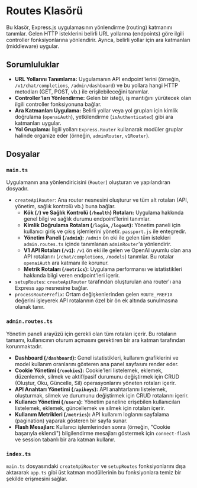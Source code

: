 # Routes Klasörü

Bu klasör, Express.js uygulamasının yönlendirme (routing) katmanını tanımlar. Gelen HTTP isteklerini belirli URL yollarına (endpoints) göre ilgili controller fonksiyonlarına yönlendirir. Ayrıca, belirli yollar için ara katmanları (middleware) uygular.

## Sorumluluklar

* **URL Yollarını Tanımlama:** Uygulamanın API endpoint'lerini (örneğin, `/v1/chat/completions`, `/admin/dashboard`) ve bu yollara hangi HTTP metodları (GET, POST, vb.) ile erişilebileceğini tanımlar.
* **Controller'ları Yönlendirme:** Gelen bir isteği, iş mantığını yürütecek olan ilgili controller fonksiyonuna bağlar.
* **Ara Katmanları Uygulama:** Belirli yollar veya yol grupları için kimlik doğrulama (`openaiAuth`), yetkilendirme (`isAuthenticated`) gibi ara katmanları uygular.
* **Yol Gruplama:** İlgili yolları `Express.Router` kullanarak modüler gruplar halinde organize eder (örneğin, `adminRouter`, `v1Router`).

## Dosyalar

### `main.ts`

Uygulamanın ana yönlendiricisini (`Router`) oluşturan ve yapılandıran dosyadır.

* `createApiRouter`: Ana router nesnesini oluşturur ve tüm alt rotaları (API, yönetim, sağlık kontrolü vb.) buna bağlar.
  * **Kök (`/`) ve Sağlık Kontrolü (`/health`) Rotaları:** Uygulama hakkında genel bilgi ve sağlık durumu endpoint'lerini tanımlar.
  * **Kimlik Doğrulama Rotaları (`/login`, `/logout`):** Yönetim paneli için kullanıcı giriş ve çıkış işlemlerini yönetir. `passport.js` ile entegredir.
  * **Yönetim Paneli (`/admin`):** `/admin` ön eki ile gelen tüm istekleri `admin.routes.ts` içinde tanımlanan `adminRouter`'a yönlendirir.
  * **V1 API Rotaları (`/v1`):** `/v1` ön eki ile gelen ve OpenAI uyumlu olan ana API rotalarını (`/chat/completions`, `/models`) tanımlar. Bu rotalar `openaiAuth` ara katmanı ile korunur.
  * **Metrik Rotaları (`/metrics`):** Uygulama performansı ve istatistikleri hakkında bilgi veren endpoint'leri içerir.
* `setupRoutes`: `createApiRouter` tarafından oluşturulan ana router'ı ana Express `app` nesnesine bağlar.
* `processRoutePrefix`: Ortam değişkenlerinden gelen `ROUTE_PREFIX` değerini işleyerek API rotalarının özel bir ön ek altında sunulmasına olanak tanır.

### `admin.routes.ts`

Yönetim paneli arayüzü için gerekli olan tüm rotaları içerir. Bu rotaların tamamı, kullanıcının oturum açmasını gerektiren bir ara katman tarafından korunmaktadır.

* **Dashboard (`/dashboard`):** Genel istatistikleri, kullanım grafiklerini ve model kullanım oranlarını gösteren ana panel sayfasını render eder.
* **Cookie Yönetimi (`/cookies`):** Cookie'leri listelemek, eklemek, düzenlemek, silmek ve aktif/pasif durumunu değiştirmek için CRUD (Oluştur, Oku, Güncelle, Sil) operasyonlarını yöneten rotaları içerir.
* **API Anahtarı Yönetimi (`/apikeys`):** API anahtarlarını listelemek, oluşturmak, silmek ve durumunu değiştirmek için CRUD rotalarını içerir.
* **Kullanıcı Yönetimi (`/users`):** Yönetim paneline erişebilen kullanıcıları listelemek, eklemek, güncellemek ve silmek için rotaları içerir.
* **Kullanım Metrikleri (`/metrics`):** API kullanım loglarını sayfalama (pagination) yaparak gösteren bir sayfa sunar.
* **Flash Mesajları:** Kullanıcı işlemlerinden sonra (örneğin, "Cookie başarıyla eklendi") bilgilendirme mesajları göstermek için `connect-flash` ve session tabanlı bir ara katman kullanır.

### `index.ts`

`main.ts` dosyasındaki `createApiRouter` ve `setupRoutes` fonksiyonlarını dışa aktararak `app.ts` gibi üst katman modüllerinin bu fonksiyonlara temiz bir şekilde erişmesini sağlar.
